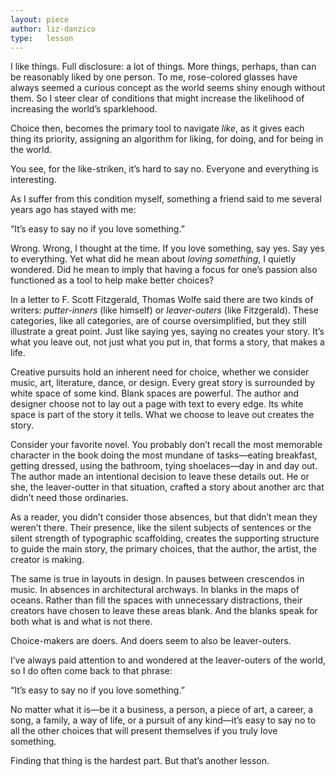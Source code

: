 ```yaml
---
layout: piece
author: liz-danzico
type:   lesson
---
```


I like things. Full disclosure: a lot of things. More things, perhaps, than can be reasonably liked by one person. To me, rose-colored glasses have always seemed a curious concept as the world seems shiny enough without them. So I steer clear of conditions that might increase the likelihood of increasing the world’s sparklehood.

Choice then, becomes the primary tool to navigate *like*, as it gives each thing its priority, assigning an algorithm for liking, for doing, and for being in the world.

You see, for the like-striken, it’s hard to say no. Everyone and everything is interesting.

As I suffer from this condition myself, something a friend said to me several years ago has stayed with me:

“It’s easy to say no if you love something.”

Wrong. Wrong, I thought at the time. If you love something, say yes. Say yes to everything. Yet what did he mean about *loving something*, I quietly wondered. Did he mean to imply that having a focus for one’s passion also functioned as a tool to help make better choices?

In a letter to F. Scott Fitzgerald, Thomas Wolfe said there are two kinds of writers: *putter-inners* (like himself) or *leaver-outers* (like Fitzgerald). These categories, like all categories, are of course oversimplified, but they still illustrate a great point. Just like saying yes, saying no creates your story. It’s what you leave out, not just what you put in, that forms a story, that makes a life.

Creative pursuits hold an inherent need for choice, whether we consider music, art, literature, dance, or design. Every great story is surrounded by white space of some kind. Blank spaces are powerful. The author and designer choose not to lay out a page with text to every edge. Its white space is part of the story it tells. What we choose to leave out creates the story.

Consider your favorite novel. You probably don’t recall the most memorable character in the book doing the most mundane of tasks—eating breakfast, getting dressed, using the bathroom, tying shoelaces—day in and day out. The author made an intentional decision to leave these details out. He or she, the leaver-outter in that situation, crafted a story about another arc that didn’t need those ordinaries.

As a reader, you didn’t consider those absences, but that didn’t mean they weren’t there. Their presence, like the silent subjects of sentences or the silent strength of typographic scaffolding, creates the supporting structure to guide the main story, the primary choices, that the author, the artist, the creator is making.

The same is true in layouts in design. In pauses between crescendos in music. In absences in architectural archways. In blanks in the maps of oceans. Rather than fill the spaces with unnecessary distractions, their creators have chosen to leave these areas blank. And the blanks speak for both what is and what is not there.

Choice-makers are doers. And doers seem to also be leaver-outers.

I’ve always paid attention to and wondered at the leaver-outers of the world, so I do often come back to that phrase:

“It’s easy to say no if you love something.”

No matter what it is—be it a business, a person, a piece of art, a career, a song, a family, a way of life, or a pursuit of any kind—it’s easy to say no to all the other choices that will present themselves if you truly love something.

Finding that thing is the hardest part. But that’s another lesson.